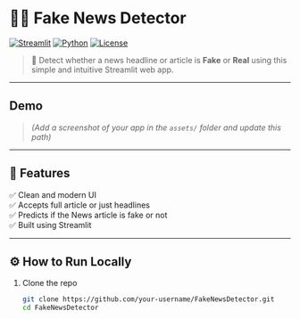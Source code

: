# 🕵️‍♀️ Fake News Detector

[![Streamlit](https://img.shields.io/badge/Made%20With-Streamlit-ff4b4b?logo=streamlit&logoColor=white)](https://streamlit.io/)
[![Python](https://img.shields.io/badge/Python-3.12-blue?logo=python)](https://www.python.org/)
[![License](https://img.shields.io/badge/License-MIT-green.svg)](LICENSE)

> 📰 Detect whether a news headline or article is **Fake** or **Real** using this simple and intuitive Streamlit web app.

---

## Demo


> *(Add a screenshot of your app in the `assets/` folder and update this path)*

---

## 🚀 Features

✅ Clean and modern UI  
✅ Accepts full article or just headlines  
✅ Predicts if the News article is fake or not  
✅ Built using Streamlit  


---

## ⚙️ How to Run Locally

1. Clone the repo
   ```bash
   git clone https://github.com/your-username/FakeNewsDetector.git
   cd FakeNewsDetector
